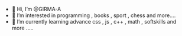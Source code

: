 - 👋 Hi, I’m @GIRMA-A
- 👀 I’m interested in programming , books , sport , chess and more.... 
- 🌱 I’m currently learning advance css , js , c++ , math , softskills and more .....


